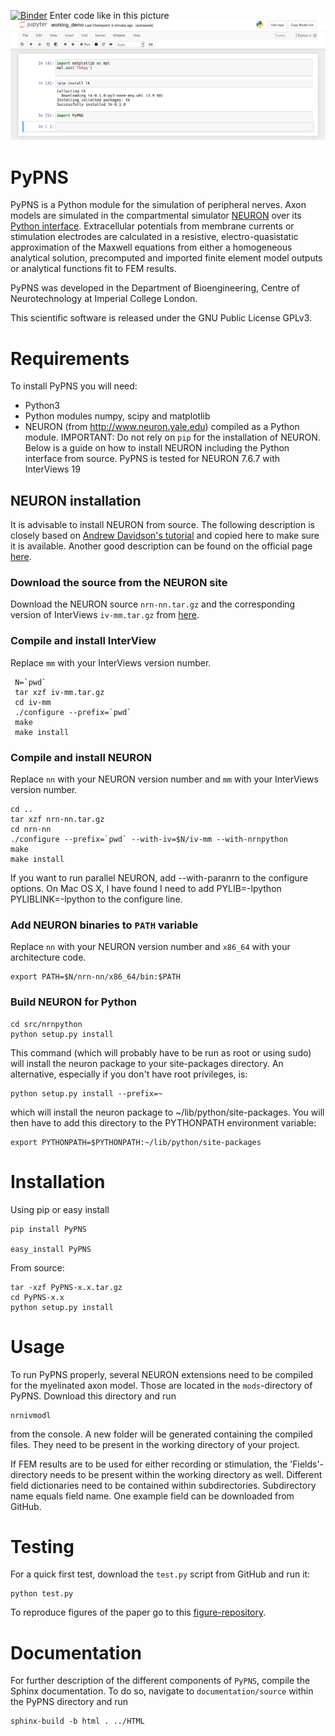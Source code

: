 [![Binder](https://mybinder.org/badge_logo.svg)](https://mybinder.org/v2/gh/fun-zoological-computing/PyPNS/master)
Enter code like in this picture ![PyPNS_build.png](PyPNS_build.png)

# PyPNS

PyPNS is a Python module for the simulation of peripheral nerves. Axon models are simulated in the compartmental simulator [NEURON](http://www.neuron.yale.edu/neuron) over its [Python interface](http://www.frontiersin.org/neuroinformatics/10.3389/neuro.11.001.2009/abstract). Extracellular potentials from membrane currents or stimulation electrodes are calculated in a resistive, electro-quasistatic approximation of the Maxwell equations from either a homogeneous analytical solution, precomputed and imported finite element model outputs or analytical functions fit to FEM results.

PyPNS was developed in the Department of Bioengineering, Centre of Neurotechnology at Imperial College London.

This scientific software is released under the GNU Public License GPLv3.

# Requirements

To install PyPNS you will need:

- Python3
- Python modules numpy, scipy and matplotlib
- NEURON (from http://www.neuron.yale.edu) compiled as a Python module. IMPORTANT: Do not rely on `pip` for the installation of NEURON. Below is a guide on how to install NEURON including the Python interface from source. PyPNS is tested for NEURON 7.6.7 with InterViews 19

## NEURON installation

It is advisable to install NEURON from source. The following description is closely based on [Andrew Davidson's tutorial](http://andrewdavison.info/notes/installation-neuron-python/) and copied here to make sure it is available. Another good description can be found on the official page [here](https://www.neuron.yale.edu/neuron/download/compile_linux).

### Download the source from the NEURON site

Download the NEURON source `nrn-nn.tar.gz`
 and the corresponding version of InterViews `iv-mm.tar.gz` from [here](https://neuron.yale.edu/neuron/download/getstd).
 
 ### Compile and install InterView

Replace `mm` with your InterViews version number.

```
 N=`pwd`
 tar xzf iv-mm.tar.gz
 cd iv-mm
 ./configure --prefix=`pwd`
 make
 make install
````

### Compile and install NEURON

Replace `nn` with your NEURON version number and `mm` with your InterViews version number.

```
cd ..
tar xzf nrn-nn.tar.gz
cd nrn-nn
./configure --prefix=`pwd` --with-iv=$N/iv-mm --with-nrnpython
make
make install
```

If you want to run parallel NEURON, add --with-paranrn to the configure options. On Mac OS X, I have found I need to add PYLIB=-lpython PYLIBLINK=-lpython to the configure line.

### Add NEURON binaries to `PATH` variable

Replace `nn` with your NEURON version number and `x86_64` with your architecture code.

```
export PATH=$N/nrn-nn/x86_64/bin:$PATH
```

### Build NEURON for Python

```
cd src/nrnpython
python setup.py install
```

This command (which will probably have to be run as root or using sudo) will install the neuron package to your site-packages directory. An alternative, especially if you don't have root privileges, is:

```
python setup.py install --prefix=~
```

which will install the neuron package to ~/lib/python/site-packages. You will then have to add this directory to the PYTHONPATH environment variable:

```
export PYTHONPATH=$PYTHONPATH:~/lib/python/site-packages
```

# Installation

Using pip or easy install

	pip install PyPNS

	easy_install PyPNS

From source:

    tar -xzf PyPNS-x.x.tar.gz
    cd PyPNS-x.x
    python setup.py install


# Usage


To run PyPNS properly, several NEURON extensions need to be compiled for the myelinated axon model. Those are located in the `mods`-directory of PyPNS. Download this directory and run

	nrnivmodl

from the console. A new folder will be generated containing the compiled files. They need to be present in the working directory of your project.

If FEM results are to be used for either recording or stimulation, the 'Fields'-directory needs to be present within the working directory as well. Different field dictionaries need to be contained within subdirectories. Subdirectory name equals field name. One example field can be downloaded from GitHub.

# Testing

For a quick first test, download the `test.py` script from GitHub and run it:

```
python test.py
```

To reproduce figures of the paper go to this [figure-repository](https://github.com/cahelu/PyPNS-PaperFigures).

# Documentation

For further description of the different components of `PyPNS`, compile the Sphinx documentation. To do so, navigate to `documentation/source` within the PyPNS directory and run

	sphinx-build -b html . ../HTML
    


